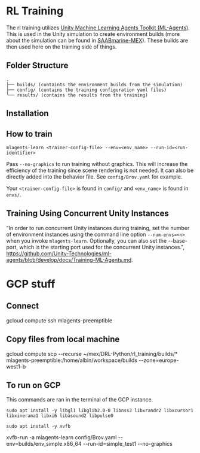 # RL Training
The rl training utilizes [Unity Machine Learning Agents Toolkit (ML-Agents)](https://github.com/Unity-Technologies/ml-agents/blob/develop/docs/ML-Agents-Overview.md). This is used in the Unity simulation to create environment builds (more about the simulation can be found in [SAABmarine-MEX](https://github.com/SAABmarine-MEX)). These builds are then used here on the training side of things.
## Folder Structure
```
.
├── builds/ (containts the environment builds from the simulation)
├── config/ (contains the training configuration yaml files)
└── results/ (contains the results from the training)
```

## Installation


## How to train

`mlagents-learn <trainer-config-file> --env=<env_name> --run-id=<run-identifier>`

Pass `--no-graphics` to run training without graphics. This will increase the efficiency of the training since scene rendering is not needed. It can also be directly added into the behavior file. See `config/Brov.yaml` for example.

Your `<trainer-config-file>` is found in `config/` and `<env_name>` is found in `envs/`.

## Training Using Concurrent Unity Instances
"In order to run concurrent Unity instances during training, set the number of environment instances using the command line option `--num-envs=<n>` when you invoke `mlagents-learn`. Optionally, you can also set the --base-port, which is the starting port used for the concurrent Unity instances.", https://github.com/Unity-Technologies/ml-agents/blob/develop/docs/Training-ML-Agents.md. 

# GCP stuff

## Connect

gcloud compute ssh mlagents-preemptible

## Copy files from local machine

 gcloud compute scp --recurse ~/mex/DRL-Python/rl_training/builds/* mlagents-preemptible:/home/albin/workspace/builds --zone=europe-west1-b


## To run on GCP 

This commands are ran in the terminal of the GCP instance.

`sudo apt install -y libgl1 libglib2.0-0 libnss3 libxrandr2 libxcursor1 libxinerama1 libxi6 libasound2 libpulse0`

`sudo apt install -y xvfb`

 xvfb-run -a mlagents-learn config/Brov.yaml --env=builds/env_simple.x86_64 --run-id=simple_test1 --no-graphics
